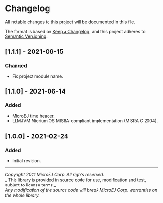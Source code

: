 # Changelog
All notable changes to this project will be documented in this file.

The format is based on [Keep a Changelog](https://keepachangelog.com/en/1.0.0/),
and this project adheres to [Semantic Versioning](https://semver.org/spec/v2.0.0.html).

## [1.1.1] - 2021-06-15

### Changed

- Fix project module name.

## [1.1.0] - 2021-06-14

### Added

- MicroEJ time header.
- LLMJVM Micrium OS MISRA-compliant implementation (MISRA C 2004).


## [1.0.0] - 2021-02-24

### Added

  - Initial revision.

---
_Copyright 2021 MicroEJ Corp. All rights reserved._  
_ This library is provided in source code for use, modification and test, subject to license terms._  
_Any modification of the source code will break MicroEJ Corp. warranties on the whole library._  
